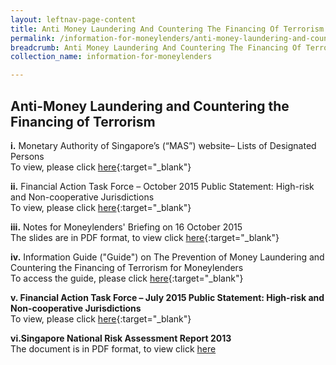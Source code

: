 ```yaml
---
layout: leftnav-page-content
title: Anti Money Laundering And Countering The Financing Of Terrorism
permalink: /information-for-moneylenders/anti-money-laundering-and-countering-the-financing-of-terrorism/
breadcrumb: Anti Money Laundering And Countering The Financing Of Terrorism
collection_name: information-for-moneylenders

---
```


Anti-Money Laundering and Countering the Financing of Terrorism
---
**i.** Monetary Authority of Singapore’s (“MAS”) website– Lists of Designated Persons<br>
    To view, please click [here](http://www.mas.gov.sg/Regulations-and-Financial-Stability/Anti-Money-Laundering-Countering-The-Financing-Of-Terrorism-And-Targeted-Financial-Sanctions/Targeted-Financial-Sanctions/Lists-of-Designated-Individuals-and-Entities.aspx){:target="_blank"}

**ii.** Financial Action Task Force – October 2015 Public Statement: High-risk and Non-cooperative Jurisdictions<br>
    To view, please click [here](http://www.mas.gov.sg/Regulations-and-Financial-Stability/Anti-Money-Laundering-Countering-The-Financing-Of-Terrorism-And-Targeted-Financial-Sanctions/Anti-Money-Laundering-and-Countering-the-Financing-of-Terrorism/AMLCFT-Announcements/2015/October-2015-FATF-Statement.aspx){:target="_blank"}    

**iii.** Notes for Moneylenders' Briefing on 16 October 2015<br>
     The slides are in PDF format, to view click [here](/files/NotesAMLCFTROMbriefing16Oct20215.pdf){:target="_blank"}

**iv.** Information Guide ("Guide") on The Prevention of Money Laundering and Countering the Financing of Terrorism for Moneylenders<br>
    To access the guide, please click [here](/files/InfoGuideforMoneylenders.pdf){:target="_blank"}

**v. Financial Action Task Force – July 2015 Public Statement: High-risk and Non-cooperative Jurisdictions**<br>
   To view, please click [here](http://www.mas.gov.sg/Regulations-and-Financial-Stability/Anti-Money-Laundering-Countering-The-Financing-Of-Terrorism-And-Targeted-Financial-Sanctions/Anti-Money-Laundering-and-Countering-the-Financing-of-Terrorism/AMLCFT-Announcements/2015/June-FATF-Statement.aspx){:target="_blank"}

**vi.Singapore National Risk Assessment Report 2013**<br>
The document is in PDF format, to view click [here](/files/SingaporeNRAReport2013_24032015.pdf)
